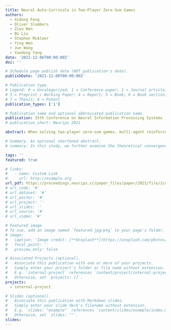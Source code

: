 ```yaml
---
title: Neural Auto-Curricula in Two-Player Zero-Sum Games
authors:
  - Xidong Feng
  - Oliver Slumbers
  - Ziyu Wan
  - Bo Liu
  - Stephen McAleer
  - Ying Wen
  - Jun Wang
  - Yaodong Yang
date: '2021-12-06T00:00:00Z'
doi: ''

# Schedule page publish date (NOT publication's date).
publishDate: '2021-12-06T00:00:00Z'

# Publication type.
# Legend: 0 = Uncategorized; 1 = Conference paper; 2 = Journal article;
# 3 = Preprint / Working Paper; 4 = Report; 5 = Book; 6 = Book section;
# 7 = Thesis; 8 = Patent
publication_types: ['1']

# Publication name and optional abbreviated publication name.
publication: 35th Conference on Neural Information Processing Systems (NeurIPS 2021)
# publication_short: Neurips 2021

abstract: When solving two-player zero-sum games, multi-agent reinforcement learning (MARL) algorithms often create populations of agents where, at each iteration, a new agent is discovered as the best response to a mixture over the opponent population. Within such a process, the update rules of "who to compete with" (i.e., the opponent mixture) and "how to beat them" (i.e., finding best responses) are underpinned by manually developed game theoretical principles such as fictitious play and Double Oracle. In this paper, we introduce a novel framework -- Neural Auto-Curricula (NAC) -- that leverages meta-gradient descent to automate the discovery of the learning update rule without explicit human design. Specifically, we parameterise the opponent selection module by neural networks and the best-response module by optimisation subroutines, and update their parameters solely via interaction with the game engine, where both players aim to minimise their exploitability. Surprisingly, even without human design, the discovered MARL algorithms achieve competitive or even better performance with the state-of-the-art population-based game solvers (e.g., PSRO) on Games of Skill, differentiable Lotto, non-transitive Mixture Games, Iterated Matching Pennies, and Kuhn Poker. Additionally, we show that NAC is able to generalise from small games to large games, for example training on Kuhn Poker and outperforming PSRO on Leduc Poker. Our work inspires a promising future direction to discover general MARL algorithms solely from data.

# Summary. An optional shortened abstract.
# summary: In this study, we further examine the theoretical convergence rate and sample complexity of such regret minimization-based double oracle methods, utilizing a unified framework called RegretMinimizing Double Oracle.

tags: ''
featured: true

# links:
#   - name: Custom Link
#     url: http://example.org
url_pdf: https://proceedings.neurips.cc/paper_files/paper/2021/file/1cd73be1e256a7405516501e94e892ac-Paper.pdf
# url_code: '#'
# url_dataset: '#'
# url_poster: '#'
# url_project: ''
# url_slides: ''
# url_source: '#'
# url_video: '#'

# Featured image
# To use, add an image named `featured.jpg/png` to your page's folder.
# image:
#   caption: 'Image credit: [**Unsplash**](https://unsplash.com/photos/pLCdAaMFLTE)'
#   focal_point: ''
#   preview_only: false

# Associated Projects (optional).
#   Associate this publication with one or more of your projects.
#   Simply enter your project's folder or file name without extension.
#   E.g. `internal-project` references `content/project/internal-project/index.md`.
#   Otherwise, set `projects: []`.
projects:
  - internal-project

# Slides (optional).
#   Associate this publication with Markdown slides.
#   Simply enter your slide deck's filename without extension.
#   E.g. `slides: "example"` references `content/slides/example/index.md`.
#   Otherwise, set `slides: ""`.
slides:
---
```

